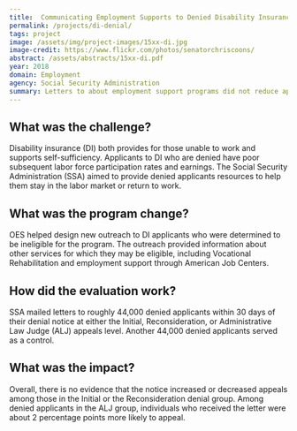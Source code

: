 ```yaml
---
title:  Communicating Employment Supports to Denied Disability Insurance Applicants 
permalink: /projects/di-denial/
tags: project  
image: /assets/img/project-images/15xx-di.jpg  
image-credit: https://www.flickr.com/photos/senatorchriscoons/
abstract: /assets/abstracts/15xx-di.pdf
year: 2018
domain: Employment
agency: Social Security Administration
summary: Letters to about employment support programs did not reduce appeals.
---
```

## What was the challenge?

Disability insurance (DI) both provides for those unable to work and supports self-sufficiency. Applicants to DI who are denied have poor subsequent labor force participation rates and earnings. The Social Security Administration (SSA) aimed to provide denied applicants resources to help them stay in the labor market or return to work.

## What was the program change?

OES helped design new outreach to DI applicants who were determined to be ineligible for the program. The outreach provided information about other services for which they may be eligible, including Vocational Rehabilitation and employment support through American Job Centers. 

## How did the evaluation work?

SSA mailed letters to roughly 44,000 denied applicants within 30 days of their denial notice at either the Initial, Reconsideration, or Administrative Law Judge (ALJ) appeals level. Another 44,000 denied applicants served as a control. 

## What was the impact?

Overall, there is no evidence that the notice increased or decreased appeals among those in the Initial or the Reconsideration denial group. Among denied applicants in the ALJ group, individuals who received the letter were about 2 percentage points more likely to appeal.

